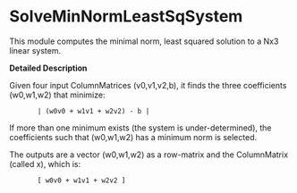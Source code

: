 # SolveMinNormLeastSqSystem

This module computes the minimal norm, least squared solution to a Nx3 linear system.

**Detailed Description**

Given four input ColumnMatrices (v0,v1,v2,b), it finds the three coefficients (w0,w1,w2) that minimize:

```
       | (w0v0 + w1v1 + w2v2) - b |
```

If more than one minimum exists (the system is under-determined), the coefficients such that (w0,w1,w2) has a minimum norm is selected.

The outputs are a vector (w0,w1,w2) as a row-matrix and the ColumnMatrix (called x), which is:

```
       [ w0v0 + w1v1 + w2v2 ]
```
